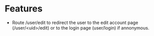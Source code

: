 # Features

* Route /user/edit to redirect the user to the edit account page (/user/\<uid>/edit) or 
  to the login page (user/login) if annonymous.
